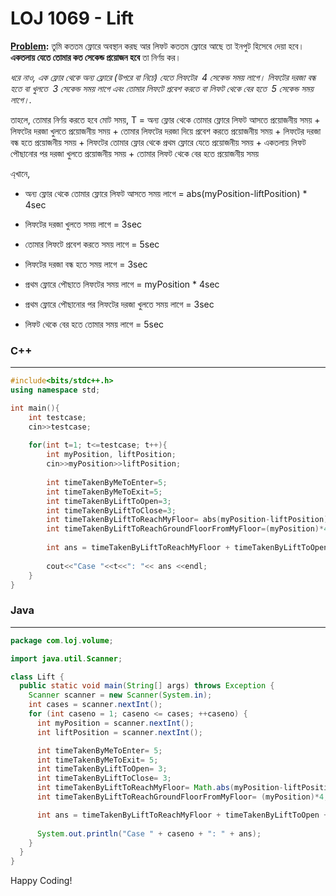 # LOJ 1069 - Lift

**[Problem](http://lightoj.com/volume_showproblem.php?problem=1069):** তুমি কততম ফ্লোরে অবস্থান করছ আর লিফট কততম ফ্লোরে আছে তা ইনপুট হিসেবে দেয়া হবে। **একতলায় যেতে তোমার কত সেকেন্ড প্রয়োজন হবে** তা নির্ণয় কর।

_ধরে নাও, এক ফ্লোর থেকে অন্য ফ্লোরে (উপরে বা নিচে) যেতে লিফটের &nbsp;4 সেকেন্ড সময় লাগে। লিফটের দরজা বন্ধ হতে বা খুলতে &nbsp;3 সেকেন্ড সময় লাগে এবং তোমার লিফটে প্রবেশ করতে বা লিফট থেকে বের হতে &nbsp;5 সেকেন্ড সময় লাগে।._

তাহলে, তোমার নির্ণয় করতে হবে মোট সময়, T = অন্য ফ্লোর থেকে তোমার ফ্লোরে লিফট আসতে প্রয়োজনীয় সময় + লিফটের দরজা খুলতে প্রয়োজনীয় সময় + তোমার লিফটের দরজা দিয়ে প্রবেশ করতে প্রয়োজনীয় সময়  + লিফটের দরজা বন্ধ হতে প্রয়োজনীয় সময় + লিফটের তোমার ফ্লোর থেকে প্রথম ফ্লোরে যেতে প্রয়োজনীয় সময় + একতলায় লিফট পৌছানোর পর দরজা খুলতে প্রয়োজনীয় সময় + তোমার লিফট থেকে বের হতে প্রয়োজনীয় সময় 

এ্খানে, 
- অন্য ফ্লোর থেকে তোমার ফ্লোরে লিফট আসতে সময় লাগে = abs(myPosition-liftPosition) * 4sec

- লিফটের দরজা খুলতে সময় লাগে = 3sec

- তোমার লিফটে প্রবেশ করতে সময় লাগে = 5sec

-  লিফটের দরজা বন্ধ হতে সময় লাগে = 3sec

-  প্রথম ফ্লোরে পৌছাতে লিফটের সময় লাগে = myPosition * 4sec

- প্রথম ফ্লোরে পৌছানোর পর লিফটের দরজা খুলতে সময় লাগে = 3sec

- লিফট থেকে বের হতে তোমার সময় লাগে = 5sec



### C++
-----
```c++
#include<bits/stdc++.h>
using namespace std;

int main(){
    int testcase; 
    cin>>testcase;
    
    for(int t=1; t<=testcase; t++){
        int myPosition, liftPosition;
        cin>>myPosition>>liftPosition;
      
        int timeTakenByMeToEnter=5;
        int timeTakenByMeToExit=5;
        int timeTakenByLiftToOpen=3;
        int timeTakenByLiftToClose=3;
        int timeTakenByLiftToReachMyFloor= abs(myPosition-liftPosition)*4; // লিফট যদি 7 তলায় থাকত আর আমি দোতলায় থাকতাম, লিফটের অতিক্রান্ত ফ্লোরসংখ্যা = (2-7)= -5 । ফ্লোরসংখ্যা কখনো ঋণাত্বক হতে পারেনা। ঋণাত্বক মান এড়ানোর জন্য আমরা abs() function ব্যবহার করেছি। যেহেতু লিফটের এক ফ্লোর থেকে অন্য ফ্লোরে যেতে 4 সেকেন্ড লাগে, তাই 4 দিয়ে গুণ করা হয়েছে।
        int timeTakenByLiftToReachGroundFloorFromMyFloor=(myPosition)*4; // লিফট এক ফ্লোর থেকে অন্য ফ্লোরে যেতে 4 সেকেন্ড সময় নেয় বলে 4 দিয়ে গুণ করা হয়েছে।
                
        int ans = timeTakenByLiftToReachMyFloor + timeTakenByLiftToOpen + timeTakenByMeToEnter + timeTakenByLiftToClose + timeTakenByLiftToReachGroundFloorFromMyFloor + timeTakenByLiftToOpen + timeTakenByMeToExit;
        
        cout<<"Case "<<t<<": "<< ans <<endl;
    }
}
```

### Java
-----
```java
package com.loj.volume;

import java.util.Scanner;

class Lift {
  public static void main(String[] args) throws Exception {
    Scanner scanner = new Scanner(System.in);
    int cases = scanner.nextInt();
    for (int caseno = 1; caseno <= cases; ++caseno) {
      int myPosition = scanner.nextInt();
      int liftPosition = scanner.nextInt();

      int timeTakenByMeToEnter= 5;
      int timeTakenByMeToExit= 5;
      int timeTakenByLiftToOpen= 3;
      int timeTakenByLiftToClose= 3;
      int timeTakenByLiftToReachMyFloor= Math.abs(myPosition-liftPosition)*4; // লিফট যদি 7 তলায় থাকত আর আমি দোতলায় থাকতাম, লিফটের অতিক্রান্ত ফ্লোরসংখ্যা = (2-7)= -5 । ফ্লোরসংখ্যা কখনো ঋণাত্বক হতে পারেনা। ঋণাত্বক মান এড়ানোর জন্য আমরা abs() function ব্যবহার করেছি। যেহেতু লিফটের এক ফ্লোর থেকে অন্য ফ্লোরে যেতে 4 সেকেন্ড লাগে, তাই 4 দিয়ে গুণ করা হয়েছে।
      int timeTakenByLiftToReachGroundFloorFromMyFloor= (myPosition)*4; // লিফট এক ফ্লোর থেকে অন্য ফ্লোরে যেতে 4 সেকেন্ড সময় নেয় বলে 4 দিয়ে গুণ করা হয়েছে।

      int ans = timeTakenByLiftToReachMyFloor + timeTakenByLiftToOpen + timeTakenByMeToEnter + timeTakenByLiftToClose + timeTakenByLiftToReachGroundFloorFromMyFloor + timeTakenByLiftToOpen + timeTakenByMeToExit;
   
      System.out.println("Case " + caseno + ": " + ans);
    }
  }
}
```

Happy Coding!
